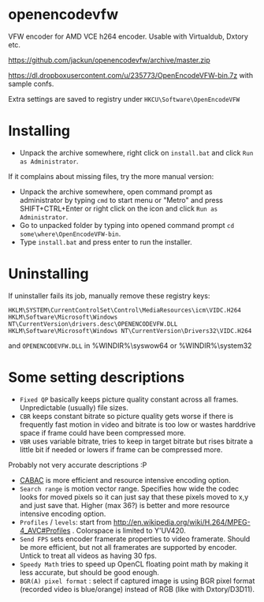 openencodevfw
=============

VFW encoder for AMD VCE h264 encoder. Usable with Virtualdub, Dxtory etc.

https://github.com/jackun/openencodevfw/archive/master.zip


https://dl.dropboxusercontent.com/u/235773/OpenEncodeVFW-bin.7z with sample confs.

Extra settings are saved to registry under `HKCU\Software\OpenEncodeVFW`

Installing
============

 * Unpack the archive somewhere, right click on `install.bat` and click `Run as Administrator`.

If it complains about missing files, try the more manual version:

 * Unpack the archive somewhere, open command prompt as administrator by typing `cmd` to start menu or "Metro" and press SHIFT+CTRL+Enter or right click on the icon and click `Run as Administrator`. 
 * Go to unpacked folder by typing into opened command prompt `cd some\where\OpenEncodeVFW-bin`. 
 * Type `install.bat` and press enter to run the installer.

Uninstalling
============
If uninstaller fails its job, manually remove these registry keys:

	HKLM\SYSTEM\CurrentControlSet\Control\MediaResources\icm\VIDC.H264
	HKLM\Software\Microsoft\Windows NT\CurrentVersion\drivers.desc\OPENENCODEVFW.DLL
	HKLM\Software\Microsoft\Windows NT\CurrentVersion\Drivers32\VIDC.H264
	
and `OPENENCODEVFW.DLL` in %WINDIR%\syswow64 or %WINDIR%\system32


Some setting descriptions
=======

 * `Fixed QP` basically keeps picture quality constant across all frames. Unpredictable (usually) file sizes.
 * `CBR` keeps constant bitrate so picture quality gets worse if there is frequently fast motion in video and bitrate is too low or wastes harddrive space if frame could have been compressed more.
 * `VBR` uses variable bitrate, tries to keep in target bitrate but rises bitrate a little bit if needed or lowers if frame can be compressed more.
 
 Probably not very accurate descriptions :P
 
 * [CABAC](http://en.wikipedia.org/wiki/Context-adaptive_binary_arithmetic_coding) is more efficient and resource intensive encoding option.
 * `Search range` is motion vector range. Specifies how wide the codec looks for moved pixels so it can just say that these pixels moved to x,y and just save that. Higher (max 36?) is better and more resource intensive encoding option.
 * `Profiles` / `levels`: start from http://en.wikipedia.org/wiki/H.264/MPEG-4_AVC#Profiles . Colorspace is limited to Y'UV420.
 * `Send FPS` sets encoder framerate properties to video framerate. Should be more efficient, but not all framerates are supported by encoder. Untick to treat all videos as having 30 fps.
 * `Speedy Math` tries to speed up OpenCL floating point math by making it less accurate, but should be good enough.
 * `BGR(A) pixel format` : select if captured image is using BGR pixel format (recorded video is blue/orange) instead of RGB (like with Dxtory/D3D11).
